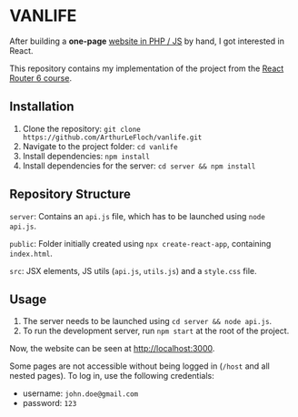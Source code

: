 # VANLIFE

After building a **one-page** [website in PHP / JS](https://github.com/ArthurLeFloch/Garage) by hand, I got interested in React.

This repository contains my implementation of the project from the [React Router 6 course](https://youtu.be/nDGA3km5He4).

## Installation
1. Clone the repository: `git clone https://github.com/ArthurLeFloch/vanlife.git`
2. Navigate to the project folder: `cd vanlife`
3. Install dependencies: `npm install`
4. Install dependencies for the server: `cd server && npm install`

## Repository Structure
`server`:
Contains an `api.js` file, which has to be launched using `node api.js`.
  
`public`:
Folder initially created using `npx create-react-app`, containing `index.html`.

`src`:
JSX elements, JS utils (`api.js`, `utils.js`) and a `style.css` file.

## Usage
1. The server needs to be launched using `cd server && node api.js`.
2. To run the development server, run `npm start` at the root of the project.

Now, the website can be seen at [http://localhost:3000](http://localhost:3000).

Some pages are not accessible without being logged in (`/host` and all nested pages). To log in, use the following credentials:
- username: `john.doe@gmail.com`
- password: `123`
